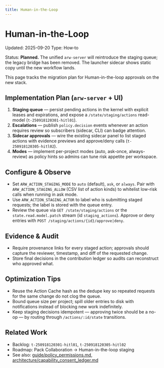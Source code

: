 ```yaml
---
title: Human‑in‑the‑Loop
---
```


# Human‑in‑the‑Loop

Updated: 2025-09-20
Type: How‑to

Status: **Planned.** The unified `arw-server` will reintroduce the staging queue; the legacy bridge has been removed. The launcher sidecar shows static copy until the new workflow lands.

This page tracks the migration plan for Human-in-the-loop approvals on the new stack.

## Implementation Plan (`arw-server` + UI)

1. **Staging queue** — persist pending actions in the kernel with explicit leases and expirations, and expose a `/state/staging/actions` read-model (`t-250918120301-hitl01`).
2. **Escalations** — publish `policy.decision` events whenever an action requires review so subscribers (sidecar, CLI) can badge attention.
3. **Sidecar approvals** — wire the existing sidecar panel to list staged actions with evidence previews and approve/deny calls (`t-250918120305-hitl02`).
4. **Modes** — implement per-project modes (auto, ask-once, always-review) as policy hints so admins can tune risk appetite per workspace.

## Configure & Observe

- Set `ARW_ACTION_STAGING_MODE` to `auto` (default), `ask`, or `always`. Pair with `ARW_ACTION_STAGING_ALLOW` (CSV list of action kinds) to whitelist low-risk calls when running in ask mode.
- Use `ARW_ACTION_STAGING_ACTOR` to label who is submitting staged requests; the label is stored with the queue entry.
- Review the queue via `GET /state/staging/actions` or the `state.read.model.patch` stream (id `staging_actions`). Approve or deny entries with `POST /staging/actions/{id}/approve|deny`.

## Evidence & Audit

- Require provenance links for every staged action; approvals should capture the reviewer, timestamp, and diff of the requested change.
- Store final decisions in the contribution ledger so audits can reconstruct who approved what.

## Optimization Tips

- Reuse the Action Cache hash as the dedupe key so repeated requests for the same change do not clog the queue.
- Bound queue size per project; spill older entries to disk with notifications instead of blocking new work indefinitely.
- Keep staging decisions idempotent — approving twice should be a no-op — by routing through `/actions/:id/state` transitions.

## Related Work

- Backlog: `t-250918120301-hitl01`, `t-250918120305-hitl02`
- Roadmap: Pack Collaboration → Human-in-the-loop staging
- See also: [guide/policy_permissions.md](policy_permissions.md), [architecture/capability_consent_ledger.md](../architecture/capability_consent_ledger.md)
